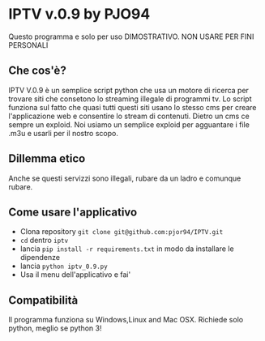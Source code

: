 # IPTV v.0.9 by PJO94

   
Questo programma e solo per uso DIMOSTRATIVO. NON USARE PER FINI PERSONALI
   

## Che cos'è?

IPTV V.0.9 è un semplice script python che usa un motore di ricerca per trovare siti che consetono lo streaming
illegale di programmi tv.
Lo script funziona sul fatto che quasi tutti questi siti usano lo stesso cms per creare l'applicazione web e
consentire lo stream di contenuti.
Dietro un cms ce sempre un exploid.
Noi usiamo un semplice exploid per agguantare i file .m3u e usarli per il nostro scopo.

## Dillemma etico
Anche se questi servizzi sono illegali, rubare da un ladro e comunque rubare.


## Come usare l'applicativo
    
* Clona repository `git clone git@github.com:pjor94/IPTV.git`
* `cd` dentro `iptv`
* lancia `pip install -r requirements.txt` in modo da installare le dipendenze
* lancia `python iptv_0.9.py`
* Usa il menu dell'applicativo e fai'


## Compatibilità

Il programma funziona su Windows,Linux and Mac OSX. Richiede solo python, meglio se python 3!
